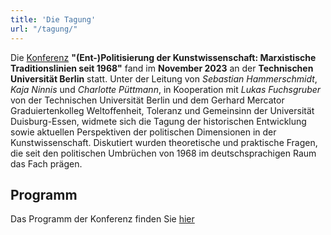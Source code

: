 ```yaml
---
title: 'Die Tagung'
url: "/tagung/"
---
```


Die [Konferenz](https://www.tu.berlin/kuk/veranstaltungen/konferenzen-workshops/die-ent-politisierung-der-kunstwissenschaft-marxistische-traditionslinien-seit-1968) **"(Ent-)Politisierung der Kunstwissenschaft: Marxistische Traditionslinien seit 1968"** fand im **November 2023** an der **Technischen Universität Berlin** statt. Unter der Leitung von *Sebastian Hammerschmidt*, *Kaja Ninnis* und *Charlotte Püttmann*, in Kooperation mit *Lukas Fuchsgruber* von der Technischen Universität Berlin und dem Gerhard Mercator Graduiertenkolleg Weltoffenheit, Toleranz und Gemeinsinn der Universität Duisburg-Essen, widmete sich die Tagung der historischen Entwicklung sowie aktuellen Perspektiven der politischen Dimensionen in der Kunstwissenschaft. Diskutiert wurden theoretische und praktische Fragen, die seit den politischen Umbrüchen von 1968 im deutschsprachigen Raum das Fach prägen.

## Programm

Das Programm der Konferenz finden Sie [hier](/../docs/Programm_EntPolitisierungKunstwissenschaft.pdf)



